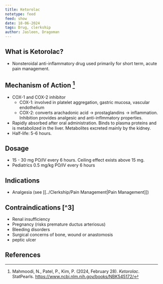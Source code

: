 ```yaml
---
title: Ketorolac
notetype: feed
feed: show
date: 18-06-2024
tags: Drug, clerkship 
author: Jasleen, Dragoman
---
```

## What is Ketorolac?
- Nonsteroidal anti-inflammatory drug used primarily for short term, acute pain management.

## Mechanism of Action [^1]
- COX-1 and COX-2 inhibitor
	- COX-1: involved in platelet aggregation, gastric mucosa, vascular endothelium
	- COX-2: converts arachadonic acid -> prostaglandins -> inflammation. Inhibition provides analgesic and anti-inflmmatory properties.
- Rapidly absorbed after oral administration. Binds to plasma proteins and is metabolized in the liver. Metabolites excreted mainly by the kidney.
- Half-life: 5-6 hours.

## Dosage
- 15 - 30 mg PO/IV every 6 hours. Ceiling effect exists above 15 mg.
- Pediatrics 0.5 mg/kg PO/IV every 6 hours

## Indications 
- Analgesia (see [[../Clerkship/Pain Management|Pain Management]])

## Contraindications [^3]
- Renal insufficiency
- Pregnancy (risks premature ductus arteriosus)
- Bleeding disorders
- Surgical concerns of bone, wound or anastomosis
- peptic ulcer

## References
[^1]: Mahmoodi, N., Patel, P., Kim, P. (2024, February 28). *Ketorolac*. StatPearls. https://www.ncbi.nlm.nih.gov/books/NBK545172/ 
[^2]: Shafer SL, Rathmell JP, Flood P. Stoelting’s pharmacology and physiology in anesthetic practice. Fifth edition. Philadelphia: Wolters Kluwer Health; 2015. 900 p.[^3]: Birdi T, Sullivan P. Ottawa anesthesia primer. Toronto, Ontario: Echo Book Publishing; 2012.




